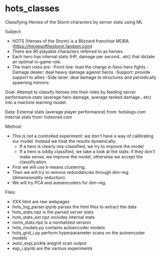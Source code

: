 # hots_classes
Classifying Heroes of the Storm characters by server stats using ML

Subject:
- HOTS (Heroes of the Storm) is a Blizzard franchise MOBA (https://heroesofthestorm.fandom.com)
- There are 90 playable characters referred to as heroes.
- Each hero has internal stats (HP, damage per second...etc) that dictate an optimal in-game role.
- The main roles are:
  -Front line: lead the charge in hero-hero fights
  -Damage dealer: deal heavy damage against heros
  -Support: provide support to allies
  -Side laner: deal damage to structures and periodically spawning minions

Goal:
Attempt to classify heroes into their roles by feeding server performance stats (average hero damage, average tanked damage...etc) into a machine learning model.

Data:
External stats (average player performance) from: hotslogs.com
Internal stats from: hotsnred.com

Method:
- This is not a controlled experiment: we don't have a way of calibrating our model. Instead we treat the results dynamically:
  - If a hero is clearly mis-classified, we try to improve the model
  - If a hero is oddly classified, we take a look at the stats: if they don't make sense, we improve the model, otherwise we accept the classification.
- First we will use k-means clustering.
- Then we will try to remove redundancies through dim-reg (dimensionality reduction).
- We will try PCA and autoencoders for dim-reg.

Files:
- XXX.html are raw webpages
- hots_log_parser.ipynb parses the html files to extract the data
- hots_stats.npz is the parsed server stats
- hots_stats_ext.npz includes internal stats
- norm_stats.npz is a normalized version
- hots_models.py contains autoencoder models
- hots_grid_i.py perform hyperparameter scans on the autoencoder models
- autoi_expj.pickle aregrid scan output
- exp_i.ipynb are the various experiments
